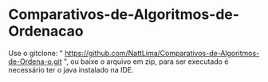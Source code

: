 # Comparativos-de-Algoritmos-de-Ordenacao

Use o gitclone: " https://github.com/NattLima/Comparativos-de-Algoritmos-de-Ordena-o.git ", ou baixe o arquivo em zip, para ser executado é necessário ter o java instalado na IDE.
